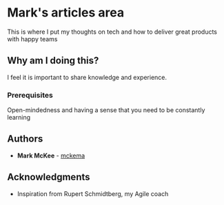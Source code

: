 # Mark's articles area

This is where I put my thoughts on tech and how to deliver great products with happy teams

## Why am I doing this?

I feel it is important to share knowledge and experience.

### Prerequisites

Open-mindedness and having a sense that you need to be constantly learning


## Authors

* **Mark McKee** - [mckema](https://github.com/mckema)

## Acknowledgments

* Inspiration from Rupert Schmidtberg, my Agile coach